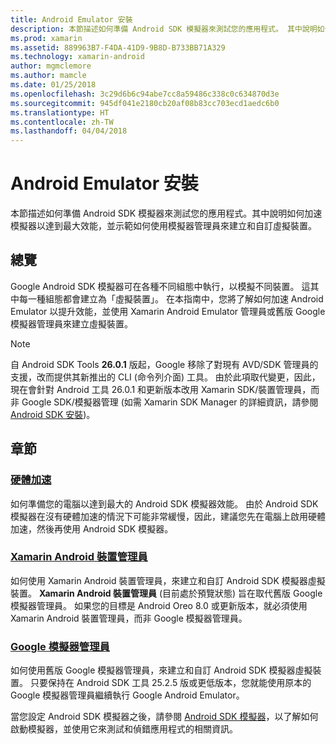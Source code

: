 ```yaml
---
title: Android Emulator 安裝
description: 本節描述如何準備 Android SDK 模擬器來測試您的應用程式。 其中說明如何加速模擬器以達到最大效能，並示範如何使用模擬器管理員來建立和自訂虛擬裝置。
ms.prod: xamarin
ms.assetid: 889963B7-F4DA-41D9-9B8D-B733BB71A329
ms.technology: xamarin-android
author: mgmclemore
ms.author: mamcle
ms.date: 01/25/2018
ms.openlocfilehash: 3c29d6b6c94abe7cc8a59486c338c0c634870d3e
ms.sourcegitcommit: 945df041e2180cb20af08b83cc703ecd1aedc6b0
ms.translationtype: HT
ms.contentlocale: zh-TW
ms.lasthandoff: 04/04/2018
---
```

# <a name="android-emulator-setup"></a>Android Emulator 安裝

本節描述如何準備 Android SDK 模擬器來測試您的應用程式。其中說明如何加速模擬器以達到最大效能，並示範如何使用模擬器管理員來建立和自訂虛擬裝置。


## <a name="overview"></a>總覽

Google Android SDK 模擬器可在各種不同組態中執行，以模擬不同裝置。 這其中每一種組態都會建立為「虛擬裝置」。 在本指南中，您將了解如何加速 Android Emulator 以提升效能，並使用 Xamarin Android Emulator 管理員或舊版 Google 模擬器管理員來建立虛擬裝置。


> [!NOTE]
> 自 Android SDK Tools **26.0.1** 版起，Google 移除了對現有 AVD/SDK 管理員的支援，改而提供其新推出的 CLI (命令列介面) 工具。 由於此項取代變更，因此，現在會針對 Android 工具 26.0.1 和更新版本改用 Xamarin SDK/裝置管理員，而非 Google SDK/模擬器管理  (如需 Xamarin SDK Manager 的詳細資訊，請參閱 [Android SDK 安裝](~/android/get-started/installation/android-sdk.md))。


## <a name="sections"></a>章節

### <a name="hardware-accelerationandroidget-startedinstallationandroid-emulatorhardware-accelerationmd"></a>[硬體加速](~/android/get-started/installation/android-emulator/hardware-acceleration.md)

如何準備您的電腦以達到最大的 Android SDK 模擬器效能。 由於 Android SDK 模擬器在沒有硬體加速的情況下可能非常緩慢，因此，建議您先在電腦上啟用硬體加速，然後再使用 Android SDK 模擬器。

### <a name="xamarin-android-device-managerandroidget-startedinstallationandroid-emulatorxamarin-device-managermd"></a>[Xamarin Android 裝置管理員](~/android/get-started/installation/android-emulator/xamarin-device-manager.md)

如何使用 Xamarin Android 裝置管理員，來建立和自訂 Android SDK 模擬器虛擬裝置。 **Xamarin Android 裝置管理員** (目前處於預覽狀態) 旨在取代舊版 Google 模擬器管理員。 如果您的目標是 Android Oreo 8.0 或更新版本，就必須使用 Xamarin Android 裝置管理員，而非 Google 模擬器管理員。

### <a name="google-emulator-managerandroidget-startedinstallationandroid-emulatorgoogle-emulator-managermd"></a>[Google 模擬器管理員](~/android/get-started/installation/android-emulator/google-emulator-manager.md)

如何使用舊版 Google 模擬器管理員，來建立和自訂 Android SDK 模擬器虛擬裝置。 只要保持在 Android SDK 工具 25.2.5 版或更低版本，您就能使用原本的 Google 模擬器管理員繼續執行 Google Android Emulator。

當您設定 Android SDK 模擬器之後，請參閱 [Android SDK 模擬器](~/android/deploy-test/debugging/android-sdk-emulator/index.md)，以了解如何啟動模擬器，並使用它來測試和偵錯應用程式的相關資訊。
